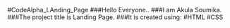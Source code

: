 #CodeAlpha_LAnding_Page
###Hello Everyone..
###I am Akula Soumika.
###The project title is Landing Page.
###It is created using:
#HTML
#CSS
